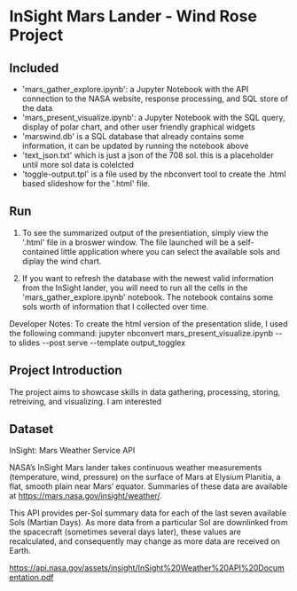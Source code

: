 # InSight Mars Lander - Wind Rose Project

## Included
- 'mars_gather_explore.ipynb': a Jupyter Notebook with the API connection to the NASA website, response processing, and SQL store of the data
- 'mars_present_visualize.ipynb': a Jupyter Notebook with the SQL query, display of polar chart, and other user friendly graphical widgets
- 'marswind.db' is a SQL database that already contains some information, it can be updated by running the notebook above 
- 'text_json.txt' which is just a json of the 708 sol. this is a placeholder until more sol data is colelcted
- 'toggle-output.tpl' is a file used by the nbconvert tool to create the .html based slideshow for the '.html' file. 


## Run

1) To see the summarized output of the presentiation, simply view the '.html' file in a broswer window. The file launched will be a self-contained little application where you can select the available sols and diplay the wind chart. 

2) If you want to refresh the database with the newest valid information from the InSight lander, you will need to run all the cells in the 'mars_gather_explore.ipynb' notebook. The notebook contains some sols worth of information that I collected over time. 


Developer Notes:
To create the html version of the presentation slide, I used the following command:
jupyter nbconvert mars_present_visualize.ipynb --to slides --post serve --template output_togglex


## Project Introduction
The project aims to showcase skills in data gathering, processing, storing, retreiving, and visualizing. I am interested 



## Dataset

InSight: Mars Weather Service API

NASA’s InSight Mars lander takes continuous weather measurements (temperature, wind, pressure) on the surface of Mars at Elysium Planitia, a flat, smooth plain near Mars’ equator. Summaries of these data are available at https://mars.nasa.gov/insight/weather/.

This API provides per-Sol summary data for each of the last seven available Sols (Martian Days). As more data from a particular Sol are downlinked from the spacecraft (sometimes several days later), these values are recalculated, and consequently may change as more data are received on Earth.

https://api.nasa.gov/assets/insight/InSight%20Weather%20API%20Documentation.pdf


